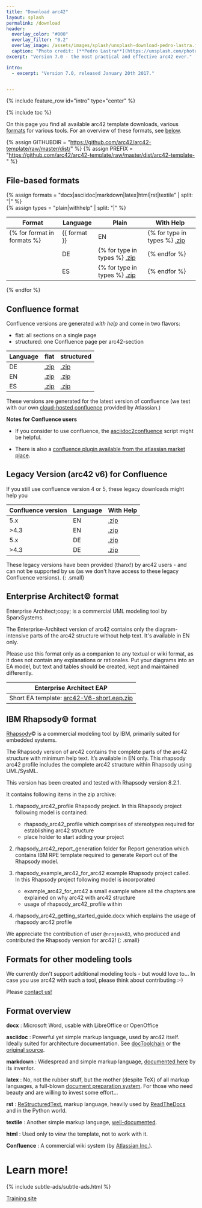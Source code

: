 ```yaml
---
title: "Download arc42"
layout: splash
permalink: /download
header:
  overlay_color: "#000"
  overlay_filter: "0.2"
  overlay_image: /assets/images/splash/unsplash-download-pedro-lastra.jpg
  caption: "Photo credit: [**Pedro Lastra**](https://unsplash.com/photos/5g8dJvtYRYA/)"
excerpt: "Version 7.0 - the most practical and effective arc42 ever."

intro:
  - excerpt: "Version 7.0, released January 20th 2017."


---
```


{% include feature_row id="intro" type="center" %}

{% include toc %}

On this page you find all available arc42 template downloads,
various [formats]({{page.url}}#format-overview) for various tools. For an overview of these formats, see [below]({{page.url}}#format-overview).

{% assign GITHUBDIR = "https://github.com/arc42/arc42-template/raw/master/dist/" %}
{% assign PREFIX = "https://github.com/arc42/arc42-template/raw/master/dist/arc42-template-" %}

## File-based formats

{% assign formats = "docx|asciidoc|markdown|latex|html|rst|textile" | split: "|"  %}  
{% assign types = "plain|withhelp" | split: "|"  %}  

| Format | Language | Plain | With Help |
|--------|----------|-------|-----------|
{% for format in formats %}| {{ format }} | EN | {% for type in types %} [.zip]({{PREFIX}}EN-{{type}}-{{format}}.zip) |{% endfor %}
|  | DE | {% for type in types %} [.zip]({{PREFIX}}DE-{{type}}-{{format}}.zip) |{% endfor %}
|  | ES | {% for type in types %} [.zip]({{PREFIX}}ES-{{type}}-{{format}}.zip) |{% endfor %}
{% endfor %}

## Confluence format
Confluence versions are generated _with help_ and come in
two flavors:

* flat: all sections on a single page
* structured: one Confluence page per arc42-section


| Language | flat | structured |
|----------|------|------------|
| DE | [.zip]({{PREFIX}}DE-withhelp-confluenceFlat.zip) | [.zip]({{PREFIX}}DE-withhelp-confluenceStructured.zip) |
| EN | [.zip]({{PREFIX}}EN-withhelp-confluenceFlat.zip) | [.zip]({{PREFIX}}EN-withhelp-confluenceStructured.zip) |
| ES | [.zip]({{PREFIX}}ES-withhelp-confluenceFlat.zip) | [.zip]({{PREFIX}}ES-withhelp-confluenceStructured.zip) |

These versions are generated for the latest version of confluence
(we test with our own [cloud-hosted confluence](https://arc42-template.atlassian.net/)
  provided by Atlassian.)

**Notes for Confluence users**

* If you consider to use confluence, the [asciidoc2confluence](https://github.com/rdmueller/asciidoc2confluence) script might be helpful.

* There is also a [confluence plugin available from the atlassian market place](https://marketplace.atlassian.com/plugins/com.networkedassets.plugins.space-blueprint/server/overview).

## Legacy Version (arc42 v6) for Confluence  

If you still use confluence version 4 or 5, these legacy downloads might help you

| Confluence version | Language  | With Help |
|--------|-----------|-----------|
|5.x | EN |  [.zip]({{GITHUBDIR}}legacy/templateEN-V6-confluence-53.xml.zip)|
|>4.3 | EN | [.zip]({{GITHUBDIR}}legacy/templateEN-V6-confluence-43.xml.zip)|
|5.x | DE | [.zip]({{GITHUBDIR}}legacy/templateDE-V6-confluence-53.xml.zip)|
|>4.3 | DE | [.zip]({{GITHUBDIR}}legacy/templateDE-V6-confluence-43.xml.zip) |

These legacy versions have been provided (thanx!) by arc42 users - and can
not be supported by us (as we don't have access to these legacy Confluence versions).
{: .small}


## Enterprise Architect&copy; format
Enterprise Architect;copy; is a commercial UML modeling tool by
SparxSystems.

The Enterprise-Architect version of arc42 contains only the diagram-intensive parts
of the arc42 structure without help text. It's available in EN only.

Please use this format only as a companion to any textual or wiki format,
as it does not contain any explanations or rationales. Put your diagrams
into an EA model, but text and tables should be created, kept and maintained
differently.

| Enterprise Architect EAP |
|--------------------------|
| Short EA template: [arc42-V6-short.eap.zip]({{GITHUBDIR}}eap/arc42-V6-short.eap.zip)|


## IBM Rhapsody&copy; format
[Rhapsody](http://www-03.ibm.com/software/products/en/ratirhap)&copy;
is a commercial modeling tool by IBM, primarily suited
for embedded systems.

The Rhapsody version of arc42 contains the complete parts of the arc42 structure with minimum help text. It’s available in EN only. This rhapsody arc42 profile includes the complete arc42 structure within Rhapsody using UML/SysML.

This version has been created and tested with Rhapsody version 8.2.1.

It contains following items in the zip archive:

1.	rhapsody_arc42_profile Rhapsody project. In this Rhapsody project following model is contained:
    *	rhapsody_arc42_profile which comprises of stereotypes required for establishing arc42 structure
    *	place holder to start adding your project

2.	rhapsody_arc42_report_generation folder for Report generation which contains IBM RPE template required to generate Report out of the Rhapsody model.

3.	rhapsody_example_arc42_for_arc42 example Rhapsody project called. In this Rhapsody project following model is incorporated
    *	example_arc42_for_arc42 a small example where all the chapters are explained on why arc42 with arc42 structure
    *	usage of rhapsody_arc42_profile within

4.	rhapsody_arc42_getting_started_guide.docx which explains the usage of rhapsody arc42 profile



We appreciate the contribution of user `@nrnjnsk83`, who produced and contributed
the Rhapsody version for arc42!
{: .small}


## Formats for other modeling tools
We currently don't support additional modeling tools - but would love to...
In case you use arc42 with such a tool, please think about contributing :-)

Please [contact us!](/contact)



## Format overview

**docx**
: Microsoft Word, usable with LibreOffice or OpenOffice

**asciidoc**
: Powerful yet simple markup language, used by arc42 itself. Ideally suited for architecture documentation. See
[docToolchain](https://rdmueller.github.io/docToolchain/) or the [original source](http://asciidoctor.org/docs/asciidoc-syntax-quick-reference/).

**markdown**
: Widespread and simple markup language, [documented here](https://daringfireball.net/projects/markdown/syntax) by its inventor.

**latex**
: No, not the rubber stuff, but the mother (despite TeX)
of all markup languages, a full-blown [document preparation system](https://www.latex-project.org/). For those who need beauty and are willing
to invest some effort...

**rst**
: [ReStructuredText](http://docutils.sourceforge.net/docs/ref/rst/restructuredtext.html),  markup language, heavily used by [ReadTheDocs](https://readthedocs.org/) and in the Python world.

**textile**
: Another simple markup language, [well-documented](https://txstyle.org/). 

**html**
: Used only to _view_ the template, not to work with it.

**Confluence**
: A commercial wiki system (by [Atlassian Inc.](https://confluence.atlassian.com/alldoc/atlassian-documentation-32243719.html)).



# Learn more!

{% include subtle-ads/subtle-ads.html %}

<a href="http://arc42.de" class="btn btn--success">Training site</a>

